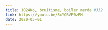 ```yaml
---
title: 1024Ko, bruitisme, boiler merde #332
link: https://youtu.be/8xYQBVF0zPM
date: 2020-05-01
---
```

